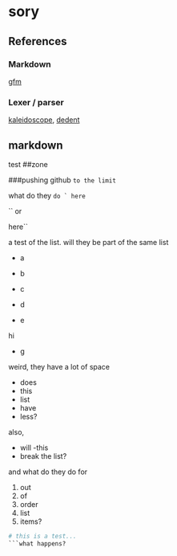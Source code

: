 # sory

## References

### Markdown

[gfm][gfm]

 [gfm]: https://github.github.com/gfm/


### Lexer / parser

[kaleidoscope][kaleidoscope], [dedent][dedent]

 [kaleidoscope]: https://llvm.org/docs/tutorial/

 [dedent]: https://web.archive.org/web/20070922223915/http://www.secnetix.de/~olli/Python/block_indentation.hawk

## markdown
test
##zone

###pushing github ```````to the limit```````

what do they `` do ` here       ``

``
or

 here``

a test of the list. will they be part of the same list

 - a
 - b

 - c


 - d




 - e

hi

 - g

weird, they have a lot of space

 - does
 - this
 - list
 - have
 - less?

also,

 - will
 -this
 - break the list?

and what do they do for

 1. out
 2. of
 3. order
 5. list
 4. items?

```python
# this is a test...
```what happens?
